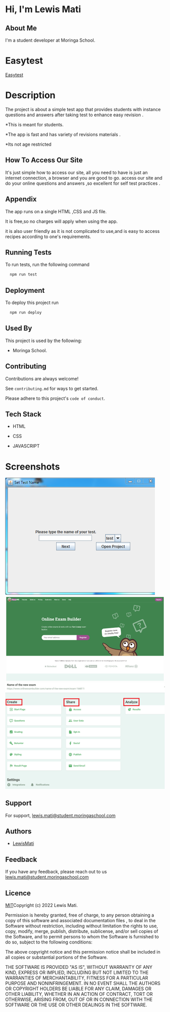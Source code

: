 # Hi, I'm Lewis Mati

## About Me
I'm a student developer at Moringa School.
# Easytest

[Easytest](https://MatiMoringa.github.io/Easytest/)

# Description

The project is about a simple test app that provides students with instance questions and answers after taking test to enhance easy revision .

*This is meant for students.

*The app is fast and has  variety of revisions materials .

*Its not age restricted

## How To Access Our Site

It's just simple how to access our site, all you need to have is just an internet connection, a browser and you are good to go. access our site and do your online questions and answers ,so excellent for self test practices .


## Appendix

The app runs on a single HTML ,CSS and JS file.

It is free,so no charges will apply when using the app.

it is also user friendly as it is not complicated to use,and is easy to access recipes according to one's requirements.

## Running Tests

To run tests, run the following command

```bash
  npm run test

```

## Deployment

To deploy this project run

```bash
  npm run deploy
```



## Used By

This project is used by the following:

- Moringa School.



## Contributing

Contributions are always welcome!

See `contributing.md` for ways to get started.

Please adhere to this project's `code of conduct`.

## Tech Stack

* HTML

* CSS

* JAVASCRIPT

# Screenshots
<img src = "./assets/pc.webp">
<img src = "./assets/pc1.png">
<img src = "./assets/pc2.png">

## Support

For support, lewis.mati@student.moringaschool.com


## Authors

- [LewisMati]([https://github.com/MatiMoringa/Independent-project-1)

## Feedback

If you have any feedback, please reach out to us lewis.mati@student.moringaschool.com



## Licence

[MIT](https://choosealicense.com/licenses/mit/)Copyright (c) 2022 Lewis Mati.


Permission is hereby granted, free of charge, to any person obtaining a copy of this software and associated documentation files , to deal in the Software without restriction, including without limitation the rights to use, copy, modify, merge, publish, distribute, sublicense, and/or sell copies of the Software, and to permit persons to whom the Software is furnished to do so, subject to the following conditions:

The above copyright notice and this permission notice shall be included in all copies or substantial portions of the Software.

THE SOFTWARE IS PROVIDED "AS IS", WITHOUT WARRANTY OF ANY KIND, EXPRESS OR IMPLIED, INCLUDING BUT NOT LIMITED TO THE WARRANTIES OF MERCHANTABILITY, FITNESS FOR A PARTICULAR PURPOSE AND NONINFRINGEMENT. IN NO EVENT SHALL THE AUTHORS OR COPYRIGHT HOLDERS BE LIABLE FOR ANY CLAIM, DAMAGES OR OTHER LIABILITY, WHETHER IN AN ACTION OF CONTRACT, TORT OR OTHERWISE, ARISING FROM, OUT OF OR IN CONNECTION WITH THE SOFTWARE OR THE USE OR OTHER DEALINGS IN THE SOFTWARE.




